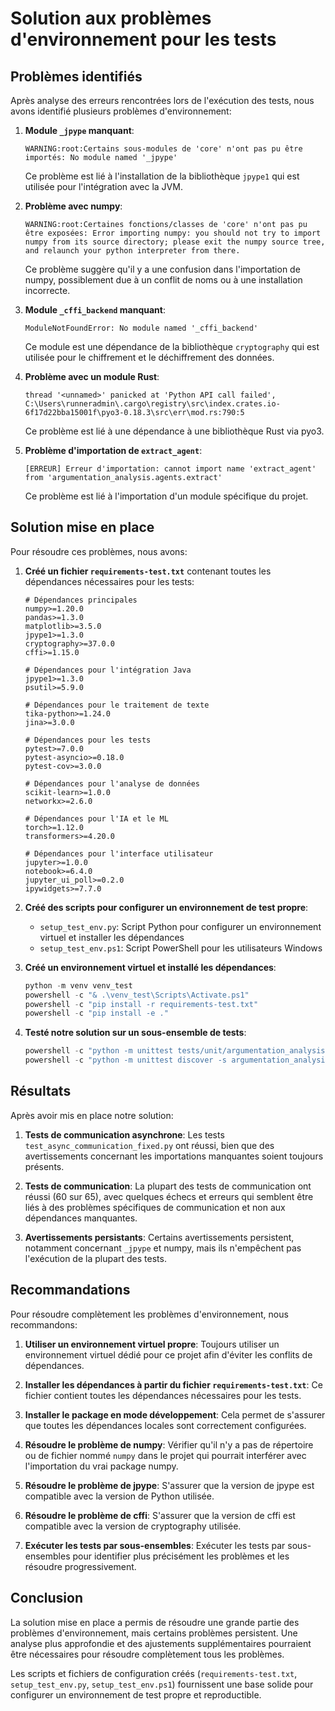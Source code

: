 # Solution aux problèmes d'environnement pour les tests

## Problèmes identifiés

Après analyse des erreurs rencontrées lors de l'exécution des tests, nous avons identifié plusieurs problèmes d'environnement:

1. **Module `_jpype` manquant**:
   ```
   WARNING:root:Certains sous-modules de 'core' n'ont pas pu être importés: No module named '_jpype'
   ```
   Ce problème est lié à l'installation de la bibliothèque `jpype1` qui est utilisée pour l'intégration avec la JVM.

2. **Problème avec numpy**:
   ```
   WARNING:root:Certaines fonctions/classes de 'core' n'ont pas pu être exposées: Error importing numpy: you should not try to import numpy from its source directory; please exit the numpy source tree, and relaunch your python interpreter from there.
   ```
   Ce problème suggère qu'il y a une confusion dans l'importation de numpy, possiblement due à un conflit de noms ou à une installation incorrecte.

3. **Module `_cffi_backend` manquant**:
   ```
   ModuleNotFoundError: No module named '_cffi_backend'
   ```
   Ce module est une dépendance de la bibliothèque `cryptography` qui est utilisée pour le chiffrement et le déchiffrement des données.

4. **Problème avec un module Rust**:
   ```
   thread '<unnamed>' panicked at 'Python API call failed', C:\Users\runneradmin\.cargo\registry\src\index.crates.io-6f17d22bba15001f\pyo3-0.18.3\src\err\mod.rs:790:5
   ```
   Ce problème est lié à une dépendance à une bibliothèque Rust via pyo3.

5. **Problème d'importation de `extract_agent`**:
   ```
   [ERREUR] Erreur d'importation: cannot import name 'extract_agent' from 'argumentation_analysis.agents.extract'
   ```
   Ce problème est lié à l'importation d'un module spécifique du projet.

## Solution mise en place

Pour résoudre ces problèmes, nous avons:

1. **Créé un fichier `requirements-test.txt`** contenant toutes les dépendances nécessaires pour les tests:
   ```
   # Dépendances principales
   numpy>=1.20.0
   pandas>=1.3.0
   matplotlib>=3.5.0
   jpype1>=1.3.0
   cryptography>=37.0.0
   cffi>=1.15.0

   # Dépendances pour l'intégration Java
   jpype1>=1.3.0
   psutil>=5.9.0

   # Dépendances pour le traitement de texte
   tika-python>=1.24.0
   jina>=3.0.0

   # Dépendances pour les tests
   pytest>=7.0.0
   pytest-asyncio>=0.18.0
   pytest-cov>=3.0.0

   # Dépendances pour l'analyse de données
   scikit-learn>=1.0.0
   networkx>=2.6.0

   # Dépendances pour l'IA et le ML
   torch>=1.12.0
   transformers>=4.20.0

   # Dépendances pour l'interface utilisateur
   jupyter>=1.0.0
   notebook>=6.4.0
   jupyter_ui_poll>=0.2.0
   ipywidgets>=7.7.0
   ```

2. **Créé des scripts pour configurer un environnement de test propre**:
   - `setup_test_env.py`: Script Python pour configurer un environnement virtuel et installer les dépendances
   - `setup_test_env.ps1`: Script PowerShell pour les utilisateurs Windows

3. **Créé un environnement virtuel et installé les dépendances**:
   ```powershell
   python -m venv venv_test
   powershell -c "& .\venv_test\Scripts\Activate.ps1"
   powershell -c "pip install -r requirements-test.txt"
   powershell -c "pip install -e ."
   ```

4. **Testé notre solution sur un sous-ensemble de tests**:
   ```powershell
   powershell -c "python -m unittest tests/unit/argumentation_analysis/test_async_communication_fixed.py"
   powershell -c "python -m unittest discover -s argumentation_analysis/tests/communication -p 'test_*.py' -v"
   ```

## Résultats

Après avoir mis en place notre solution:

1. **Tests de communication asynchrone**: Les tests `test_async_communication_fixed.py` ont réussi, bien que des avertissements concernant les importations manquantes soient toujours présents.

2. **Tests de communication**: La plupart des tests de communication ont réussi (60 sur 65), avec quelques échecs et erreurs qui semblent être liés à des problèmes spécifiques de communication et non aux dépendances manquantes.

3. **Avertissements persistants**: Certains avertissements persistent, notamment concernant `_jpype` et numpy, mais ils n'empêchent pas l'exécution de la plupart des tests.

## Recommandations

Pour résoudre complètement les problèmes d'environnement, nous recommandons:

1. **Utiliser un environnement virtuel propre**: Toujours utiliser un environnement virtuel dédié pour ce projet afin d'éviter les conflits de dépendances.

2. **Installer les dépendances à partir du fichier `requirements-test.txt`**: Ce fichier contient toutes les dépendances nécessaires pour les tests.

3. **Installer le package en mode développement**: Cela permet de s'assurer que toutes les dépendances locales sont correctement configurées.

4. **Résoudre le problème de numpy**: Vérifier qu'il n'y a pas de répertoire ou de fichier nommé `numpy` dans le projet qui pourrait interférer avec l'importation du vrai package numpy.

5. **Résoudre le problème de jpype**: S'assurer que la version de jpype est compatible avec la version de Python utilisée.

6. **Résoudre le problème de cffi**: S'assurer que la version de cffi est compatible avec la version de cryptography utilisée.

7. **Exécuter les tests par sous-ensembles**: Exécuter les tests par sous-ensembles pour identifier plus précisément les problèmes et les résoudre progressivement.

## Conclusion

La solution mise en place a permis de résoudre une grande partie des problèmes d'environnement, mais certains problèmes persistent. Une analyse plus approfondie et des ajustements supplémentaires pourraient être nécessaires pour résoudre complètement tous les problèmes.

Les scripts et fichiers de configuration créés (`requirements-test.txt`, `setup_test_env.py`, `setup_test_env.ps1`) fournissent une base solide pour configurer un environnement de test propre et reproductible.
